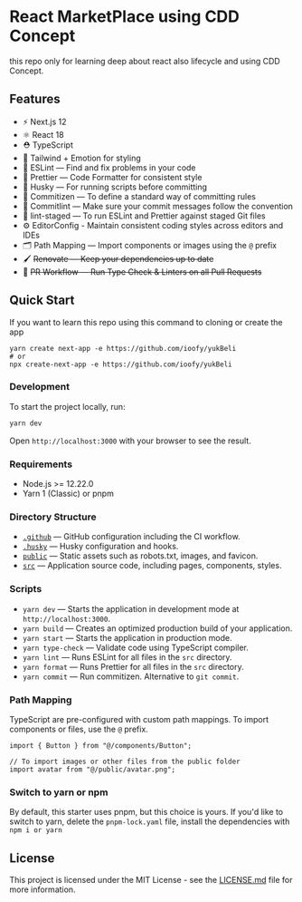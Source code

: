# React MarketPlace using CDD Concept

this repo only for learning deep about react also lifecycle and using CDD Concept.

## Features

- ⚡️ Next.js 12
- ⚛️ React 18
- ⛑ TypeScript
- 💅 Tailwind + Emotion for styling
- 📏 ESLint — Find and fix problems in your code
- 💖 Prettier — Code Formatter for consistent style
- 🐶 Husky — For running scripts before committing
- 📄 Commitizen — To define a standard way of committing rules
- 🚓 Commitlint — Make sure your commit messages follow the convention
- 🚫 lint-staged — To run ESLint and Prettier against staged Git files
- ⚙️ EditorConfig - Maintain consistent coding styles across editors and IDEs
- 🗂 Path Mapping — Import components or images using the `@` prefix
- 🖌 ~~Renovate — Keep your dependencies up to date~~
- 👷 ~~PR Workflow — Run Type Check & Linters on all Pull Requests~~

## Quick Start

If you want to learn this repo using this command to cloning or create the app

```
yarn create next-app -e https://github.com/ioofy/yukBeli
# or
npx create-next-app -e https://github.com/ioofy/yukBeli
```

### Development

To start the project locally, run:

```bash
yarn dev
```

Open `http://localhost:3000` with your browser to see the result.

### Requirements

- Node.js >= 12.22.0
- Yarn 1 (Classic) or pnpm

### Directory Structure

- [`.github`](.github) — GitHub configuration including the CI workflow.<br>
- [`.husky`](.husky) — Husky configuration and hooks.<br>
- [`public`](./public) — Static assets such as robots.txt, images, and favicon.<br>
- [`src`](./src) — Application source code, including pages, components, styles.

### Scripts

- `yarn dev` — Starts the application in development mode at `http://localhost:3000`.
- `yarn build` — Creates an optimized production build of your application.
- `yarn start` — Starts the application in production mode.
- `yarn type-check` — Validate code using TypeScript compiler.
- `yarn lint` — Runs ESLint for all files in the `src` directory.
- `yarn format` — Runs Prettier for all files in the `src` directory.
- `yarn commit` — Run commitizen. Alternative to `git commit`.

### Path Mapping

TypeScript are pre-configured with custom path mappings. To import components or files, use the `@` prefix.

```tsx
import { Button } from "@/components/Button";

// To import images or other files from the public folder
import avatar from "@/public/avatar.png";
```

### Switch to yarn or npm

By default, this starter uses pnpm, but this choice is yours. If you'd like to switch to yarn, delete the `pnpm-lock.yaml` file, install the dependencies with `npm i or yarn`

## License

This project is licensed under the MIT License - see the [LICENSE.md](LICENSE.md) file for more information.
